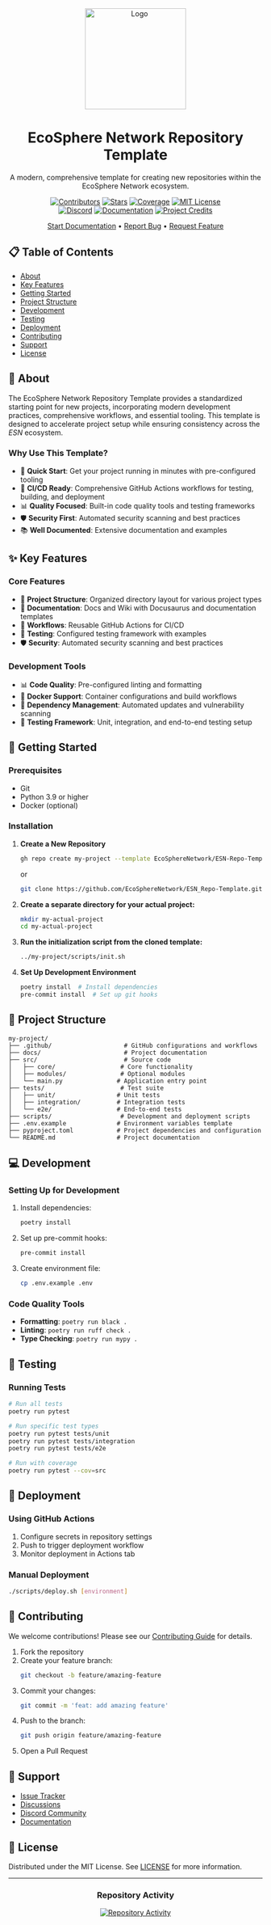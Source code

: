 <div align="center">
  <img src="./docs/static/img/logo.png" alt="Logo" width="200">
  <h1>EcoSphere Network Repository Template</h1>
  <p>A modern, comprehensive template for creating new repositories within the EcoSphere Network ecosystem.</p>

  [![Contributors][contributors-shield]][contributors-url]
  [![Stars][stars-shield]][stars-url]
  [![Coverage][coverage-shield]][coverage-url]
  [![MIT License][license-shield]][license-url]
  <br/>
  [![Discord][discord-shield]][discord-url]
  [![Documentation][docs-shield]][docs-url]
  [![Project Credits][credits-shield]][credits-url]

  [Start Documentation](https://github.com/EcoSphereNetwork/ESN_Repo-Template/blob/main/docs/README.md) •
  [Report Bug](https://github.com/EcoSphereNetwork/ESN_Repo-Template/issues) •
  [Request Feature](https://github.com/EcoSphereNetwork/ESN_Repo-Template/issues)
</div>

## 📋 Table of Contents
- [About](#-about)
- [Key Features](#-key-features)
- [Getting Started](#-getting-started)
- [Project Structure](#-project-structure)
- [Development](#-development)
- [Testing](#-testing)
- [Deployment](#-deployment)
- [Contributing](#-contributing)
- [Support](#-support)
- [License](#-license)

## 🎯 About
The EcoSphere Network Repository Template provides a standardized starting point for new projects, incorporating modern development practices, comprehensive workflows, and essential tooling. This template is designed to accelerate project setup while ensuring consistency across the *ESN* ecosystem.

### Why Use This Template?
- 🚀 **Quick Start**: Get your project running in minutes with pre-configured tooling
- 🔄 **CI/CD Ready**: Comprehensive GitHub Actions workflows for testing, building, and deployment
- 📊 **Quality Focused**: Built-in code quality tools and testing frameworks
- 🛡️ **Security First**: Automated security scanning and best practices
- 📚 **Well Documented**: Extensive documentation and examples

## ✨ Key Features

### Core Features
- 🔧 **Project Structure**: Organized directory layout for various project types
- 📝 **Documentation**: Docs and Wiki with Docusaurus and documentation templates
- 🔄 **Workflows**: Reusable GitHub Actions for CI/CD
- 🧪 **Testing**: Configured testing framework with examples
- 🛡️ **Security**: Automated security scanning and best practices

### Development Tools
- 📊 **Code Quality**: Pre-configured linting and formatting
- 🐳 **Docker Support**: Container configurations and build workflows
- 🔄 **Dependency Management**: Automated updates and vulnerability scanning
- 🧪 **Testing Framework**: Unit, integration, and end-to-end testing setup

## 🚀 Getting Started

### Prerequisites
- Git
- Python 3.9 or higher
- Docker (optional)

### Installation

1. **Create a New Repository**

   ```bash
   gh repo create my-project --template EcoSphereNetwork/ESN-Repo-Template
   ```

   or

   ```bash
   git clone https://github.com/EcoSphereNetwork/ESN_Repo-Template.git my-project
   ```

2. **Create a separate directory for your actual project:**

   ```bash
   mkdir my-actual-project
   cd my-actual-project
   ```

3. **Run the initialization script from the cloned template:**

   ```bash
   ../my-project/scripts/init.sh
   ```

4. **Set Up Development Environment**
   ```bash
   poetry install  # Install dependencies
   pre-commit install  # Set up git hooks
   ```

## 📁 Project Structure
```
my-project/
├── .github/                    # GitHub configurations and workflows
├── docs/                       # Project documentation
├── src/                        # Source code
│   ├── core/                  # Core functionality
│   ├── modules/               # Optional modules
│   └── main.py               # Application entry point
├── tests/                     # Test suite
│   ├── unit/                 # Unit tests
│   ├── integration/          # Integration tests
│   └── e2e/                  # End-to-end tests
├── scripts/                   # Development and deployment scripts
├── .env.example              # Environment variables template
├── pyproject.toml            # Project dependencies and configuration
└── README.md                 # Project documentation
```

## 💻 Development

### Setting Up for Development
1. Install dependencies:
   ```bash
   poetry install
   ```

2. Set up pre-commit hooks:
   ```bash
   pre-commit install
   ```

3. Create environment file:
   ```bash
   cp .env.example .env
   ```

### Code Quality Tools
- **Formatting**: `poetry run black .`
- **Linting**: `poetry run ruff check .`
- **Type Checking**: `poetry run mypy .`

## 🧪 Testing

### Running Tests
```bash
# Run all tests
poetry run pytest

# Run specific test types
poetry run pytest tests/unit
poetry run pytest tests/integration
poetry run pytest tests/e2e

# Run with coverage
poetry run pytest --cov=src
```

## 🚢 Deployment

### Using GitHub Actions
1. Configure secrets in repository settings
2. Push to trigger deployment workflow
3. Monitor deployment in Actions tab

### Manual Deployment
```bash
./scripts/deploy.sh [environment]
```

## 🤝 Contributing

We welcome contributions! Please see our [Contributing Guide](CONTRIBUTING.md) for details.

1. Fork the repository
2. Create your feature branch:
   ```bash
   git checkout -b feature/amazing-feature
   ```
3. Commit your changes:
   ```bash
   git commit -m 'feat: add amazing feature'
   ```
4. Push to the branch:
   ```bash
   git push origin feature/amazing-feature
   ```
5. Open a Pull Request

## 💬 Support

- [Issue Tracker](https://github.com/EcoSphereNetwork/ESN_Repo-Template.git/issues)
- [Discussions](https://github.com/EcoSphereNetwork/ESN_Repo-Template.git/discussions)
- [Discord Community][discord-url]
- [Documentation][docs-url]

## 📄 License

Distributed under the MIT License. See [LICENSE](LICENSE) for more information.

---

<div align="center">

### Repository Activity

[![Repository Activity][activity-graph]][activity-url]

</div>

<!-- MARKDOWN LINKS & IMAGES -->
[contributors-shield]: https://img.shields.io/github/contributors/EcoSphereNetwork/ESN_Repo-Template?style=for-the-badge&color=blue
[contributors-url]: https://github.com/EcoSphereNetwork/ESN_Repo-Template/graphs/contributors
[stars-shield]: https://img.shields.io/github/stars/EcoSphereNetwork/ESN_Repo-Template?style=for-the-badge&color=blue
[stars-url]: https://github.com/EcoSphereNetwork/ESN_Repo-Template/stargazers
[coverage-shield]: https://img.shields.io/codecov/c/github/EcoSphereNetwork/ESN_Repo-Template?style=for-the-badge&color=blue
[coverage-url]: https://codecov.io/github/EcoSphereNetwork/ESN_Repo-Template
[license-shield]: https://img.shields.io/github/license/EcoSphereNetwork/ESN_Repo-Template?style=for-the-badge&color=blue
[license-url]: https://github.com/EcoSphereNetwork/ESN_Repo-Template/blob/main/LICENSE
[discord-shield]: https://img.shields.io/badge/Discord-Join%20Us-purple?logo=discord&logoColor=white&style=for-the-badge
[discord-url]: https://discord.gg/cTWBHGkn
[docs-shield]: https://img.shields.io/badge/Documentation-000?logo=googledocs&logoColor=FFE165&style=for-the-badge
[docs-url]: https://github.com/EcoSphereNetwork/ESN_Repo-Template/wiki
[credits-shield]: https://img.shields.io/badge/Project-Credits-blue?style=for-the-badge&color=FFE165&logo=github&logoColor=white
[credits-url]: https://github.com/EcoSphereNetwork/ESN_Repo-Template/blob/main/CREDITS.md
[activity-graph]: https://repobeats.axiom.co/api/embed/8d1a53c73cf5523d0e52a6cc5b74bce75eecc801.svg
[activity-url]: https://repobeats.axiom.co
